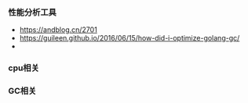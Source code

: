 ### 性能分析工具
* https://andblog.cn/2701
* https://guileen.github.io/2016/06/15/how-did-i-optimize-golang-gc/
* 


### cpu相关


### GC相关
